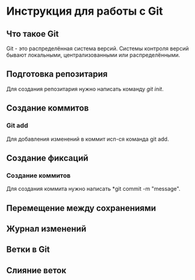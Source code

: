 # Инструкция для работы с Git

## Что такое Git
Git - это распределённая система версий. Системы контроля версий бывают локальными, централизованными или распределёнными.
## Подготовка репозитария
 Для создания репозитария нужно написать команду *git init*. 


## Создание коммитов


### Git add
Для добавления изменений в коммит исп-ся команда git add. 


## Создание фиксаций
### Создание коммитов 
Для создания коммита нужно написать *git commit -m "message".


## Перемещение между сохранениями

## Журнал изменений

## Ветки в Git

## Слияние веток
